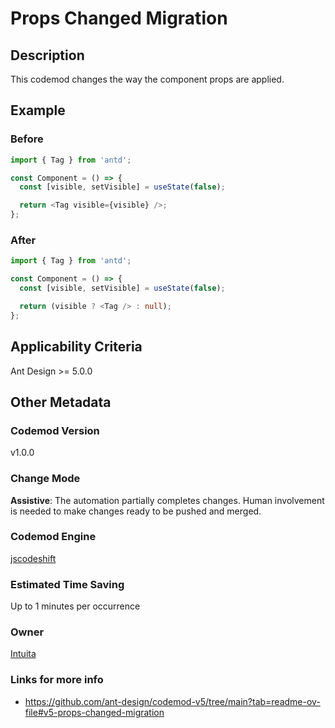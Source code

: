 # Props Changed Migration

## Description
This codemod changes the way the component props are applied.

## Example

### Before

```TypeScript
import { Tag } from 'antd';

const Component = () => {
  const [visible, setVisible] = useState(false);

  return <Tag visible={visible} />;
};
```

### After

```TypeScript
import { Tag } from 'antd';

const Component = () => {
  const [visible, setVisible] = useState(false);

  return (visible ? <Tag /> : null);
};
```

## Applicability Criteria

Ant Design >= 5.0.0

## Other Metadata

### Codemod Version

v1.0.0

### Change Mode

**Assistive**: The automation partially completes changes. Human involvement is needed to make changes ready to be pushed and merged.

### **Codemod Engine**

[jscodeshift](https://github.com/facebook/jscodeshift)

### Estimated Time Saving

Up to 1 minutes per occurrence

### Owner

[Intuita](https://github.com/intuita-inc)

### Links for more info

-   https://github.com/ant-design/codemod-v5/tree/main?tab=readme-ov-file#v5-props-changed-migration
